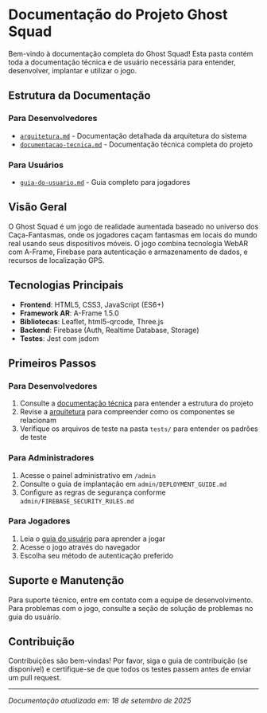 # Documentação do Projeto Ghost Squad

Bem-vindo à documentação completa do Ghost Squad! Esta pasta contém toda a documentação técnica e de usuário necessária para entender, desenvolver, implantar e utilizar o jogo.

## Estrutura da Documentação

### Para Desenvolvedores
- [`arquitetura.md`](arquitetura.md) - Documentação detalhada da arquitetura do sistema
- [`documentacao-tecnica.md`](documentacao-tecnica.md) - Documentação técnica completa do projeto

### Para Usuários
- [`guia-do-usuario.md`](guia-do-usuario.md) - Guia completo para jogadores

## Visão Geral

O Ghost Squad é um jogo de realidade aumentada baseado no universo dos Caça-Fantasmas, onde os jogadores caçam fantasmas em locais do mundo real usando seus dispositivos móveis. O jogo combina tecnologia WebAR com A-Frame, Firebase para autenticação e armazenamento de dados, e recursos de localização GPS.

## Tecnologias Principais

- **Frontend**: HTML5, CSS3, JavaScript (ES6+)
- **Framework AR**: A-Frame 1.5.0
- **Bibliotecas**: Leaflet, html5-qrcode, Three.js
- **Backend**: Firebase (Auth, Realtime Database, Storage)
- **Testes**: Jest com jsdom

## Primeiros Passos

### Para Desenvolvedores
1. Consulte a [documentação técnica](documentacao-tecnica.md) para entender a estrutura do projeto
2. Revise a [arquitetura](arquitetura.md) para compreender como os componentes se relacionam
3. Verifique os arquivos de teste na pasta `tests/` para entender os padrões de teste

### Para Administradores
1. Acesse o painel administrativo em `/admin`
2. Consulte o guia de implantação em `admin/DEPLOYMENT_GUIDE.md`
3. Configure as regras de segurança conforme `admin/FIREBASE_SECURITY_RULES.md`

### Para Jogadores
1. Leia o [guia do usuário](guia-do-usuario.md) para aprender a jogar
2. Acesse o jogo através do navegador
3. Escolha seu método de autenticação preferido

## Suporte e Manutenção

Para suporte técnico, entre em contato com a equipe de desenvolvimento. Para problemas com o jogo, consulte a seção de solução de problemas no guia do usuário.

## Contribuição

Contribuições são bem-vindas! Por favor, siga o guia de contribuição (se disponível) e certifique-se de que todos os testes passem antes de enviar um pull request.

---

*Documentação atualizada em: 18 de setembro de 2025*